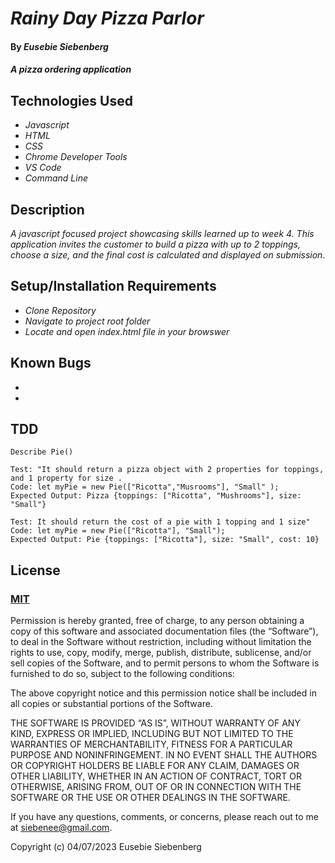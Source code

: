 # _Rainy Day Pizza Parlor_

#### By _**Eusebie Siebenberg**_

#### _A pizza ordering application_

## Technologies Used

* _Javascript_
* _HTML_
* _CSS_
* _Chrome Developer Tools_
* _VS Code_
* _Command Line_

## Description

_A javascript focused project showcasing skills learned up to week 4. This application invites the customer to build a pizza with up to 2 toppings, choose a size, and the final cost is calculated and displayed on submission._

## Setup/Installation Requirements

* _Clone Repository_
* _Navigate to project root folder_
* _Locate and open index.html file in your browswer_

## Known Bugs

* 
* 

## TDD

```
Describe Pie()

Test: "It should return a pizza object with 2 properties for toppings, and 1 property for size .
Code: let myPie = new Pie(["Ricotta","Musrooms"], "Small" );
Expected Output: Pizza {toppings: ["Ricotta", "Mushrooms"], size: "Small"}

Test: It should return the cost of a pie with 1 topping and 1 size"
Code: let myPie = new Pie(["Ricotta"], "Small");
Expected Output: Pie {toppings: ["Ricotta"], size: "Small", cost: 10}
```
## License
### [MIT](https://opensource.org/license/mit/) 

Permission is hereby granted, free of charge, to any person obtaining a copy of this software and associated documentation files (the “Software”), to deal in the Software without restriction, including without limitation the rights to use, copy, modify, merge, publish, distribute, sublicense, and/or sell copies of the Software, and to permit persons to whom the Software is furnished to do so, subject to the following conditions:

The above copyright notice and this permission notice shall be included in all copies or substantial portions of the Software.

THE SOFTWARE IS PROVIDED “AS IS”, WITHOUT WARRANTY OF ANY KIND, EXPRESS OR IMPLIED, INCLUDING BUT NOT LIMITED TO THE WARRANTIES OF MERCHANTABILITY, FITNESS FOR A PARTICULAR PURPOSE AND NONINFRINGEMENT. IN NO EVENT SHALL THE AUTHORS OR COPYRIGHT HOLDERS BE LIABLE FOR ANY CLAIM, DAMAGES OR OTHER LIABILITY, WHETHER IN AN ACTION OF CONTRACT, TORT OR OTHERWISE, ARISING FROM, OUT OF OR IN CONNECTION WITH THE SOFTWARE OR THE USE OR OTHER DEALINGS IN THE SOFTWARE.

If you have any questions, comments, or concerns, please reach out to me at siebenee@gmail.com.

Copyright (c) 04/07/2023 Eusebie Siebenberg